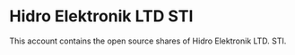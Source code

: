 # Hidro Elektronik LTD STI
This account contains the open source shares of Hidro Elektronik LTD. STI.